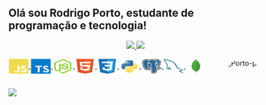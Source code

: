 ## Olá sou Rodrigo Porto, estudante de programação e tecnologia!

<div align="center">
  <a href="https://github.com/PortoCode">
  <img height="180em" src="https://github-readme-stats.vercel.app/api?username=PortoCode&show_icons=true&theme=dracula&include_all_commits=true&count_private=true"/>
  <img height="180em" src="https://github-readme-stats.vercel.app/api/top-langs/?username=PortoCode&layout=compact&langs_count=7&theme=dracula"/>
</div>
  
<div style="display: inline_block"><br>
  <img align="center" alt="Porto-Js" height="30" width="40" src="https://raw.githubusercontent.com/devicons/devicon/master/icons/javascript/javascript-plain.svg">
  <img align="center" alt="Porto-Ts" height="30" width="40" src="https://raw.githubusercontent.com/devicons/devicon/master/icons/typescript/typescript-plain.svg">
  <img align="center" alt="Porto-Node" height="30" width="40" src="https://raw.githubusercontent.com/devicons/devicon/master/icons/nodejs/nodejs-original.svg">
  <img align="center" alt="Porto-HTML" height="30" width="40" src="https://raw.githubusercontent.com/devicons/devicon/master/icons/html5/html5-original.svg">
  <img align="center" alt="Porto-CSS" height="30" width="40" src="https://raw.githubusercontent.com/devicons/devicon/master/icons/css3/css3-original.svg">
  <img align="center" alt="Porto-Python" height="30" width="40" src="https://raw.githubusercontent.com/devicons/devicon/master/icons/python/python-original.svg">
  <img align="center" alt="Porto-PostgreSQL" height="30" width="40" src="https://raw.githubusercontent.com/devicons/devicon/master/icons/postgresql/postgresql-original.svg">
  <img align="center" alt="Porto-MySQL" height="30" width="40" src="https://raw.githubusercontent.com/devicons/devicon/master/icons/mysql/mysql-original.svg">
  <img align="center" alt="Porto-MongoDB" height="30" width="40" src="https://raw.githubusercontent.com/devicons/devicon/master/icons/mongodb/mongodb-original.svg">
  <img align="right" alt="Porto-pic" height="150" style="border-radius:50px;" src="https://instagram.fppy4-1.fna.fbcdn.net/v/t51.2885-15/e35/254867882_323120662478633_2756554062236717890_n.jpg?_nc_ht=instagram.fppy4-1.fna.fbcdn.net&_nc_cat=105&_nc_ohc=8Ax089Mc6IoAX-UK3lL&edm=AABBvjUBAAAA&ccb=7-4&oh=c5ee4b90c12327f0854f348445e7822d&oe=61ABB446&_nc_sid=83d603">
</div>
  
  ##
 
<div> 
  <a href="https://www.instagram.com/rodrigoporto_/" target="_blank"><img src="https://img.shields.io/badge/-Instagram-%23E4405F?style=for-the-badge&logo=instagram&logoColor=white" target="_blank"></a>
</div>
